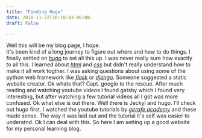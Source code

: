 ```yaml
---
title: "Finding Hugo"
date: 2018-11-22T20:18:03-06:00
draft: False

---
```

Well this will be my blog page, I hope.  
It's been kind of a long journey to figure out where and how to do things. I finally settled on [*hugo*](https://gohugo.io/) to set all this up. I was never really sure how exactly to all this. I learned about [*html*](https://www.w3schools.com/html/) and [*css*](https://www.w3schools.com/css/) but didn't really understand how to make it all work togther. I was asking questions about using some of the python web framework like [*flask*](http://flask.pocoo.org/) or [*django*](https://www.djangoproject.com/). Someone suggested a static website creator. Ok whats that? Capt. google to the rescue. After much reading and watching youtube videos I found gatsby which I found very interesting, but after watching a few tutorial videos all I got was more confused. Ok what else is out there. Well there is Jeckyl and hugo. I'll check out hugo first. I watched the youtube tutorials by [*girrafe academy*](https://www.youtube.com/channel/UCvmINlrza7JHB1zkIOuXEbw) and these made sense. The way it was laid out and the tutorial it's self was easier to underatnd. Ok I can deal with this. So here I am setting up a good website for my personal learning blog. 
